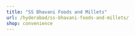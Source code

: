 ```yaml
---
title: "SS Bhavani Foods and Millets"
url: /hyderabad/ss-bhavani-foods-and-millets/
shop: convenience
---
```

